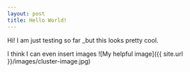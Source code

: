```yaml
---
layout: post
title: Hello World!
---
```


Hi! I am just testing so far _but this looks pretty cool.

I think I can even insert images
![My helpful image]({{ site.url }}/images/cluster-image.jpg)

